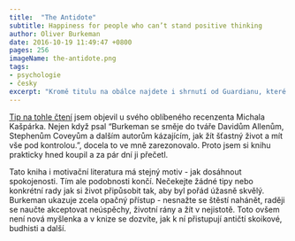 ```yaml
---
title:  "The Antidote"
subtitle: Happiness for people who can’t stand positive thinking
author: Oliver Burkeman
date: 2016-10-19 11:49:47 +0800
pages: 256
imageName: the-antidote.png
tags:
- psychologie
- česky
excerpt: "Kromě titulu na obálce najdete i shrnutí od Guardianu, které zní: <em>A bracing detox for the self-help junkie</em>, čili Osvěžující detox pro feťáky osobního rozvoje. Burkeman v knize tvrdí, že ke štěstí a spokojenosti vede jiná cesta, než v zběsilé honbě za lepší budoucností, neustálé vizualizaci úspěchů nebo dalších postupech, které hlásájí autoři self-help literatury. Pokud se totiž snažíte dosáhnout dokonalého výsledku, nejspíš se vám to nepovede a budete rozladění, přestože samotný výkon může být vynikající. Jako když hokejový tým vyhraje stříbro."
---
```

<a href="source">Tip na tohle čtení</a> jsem objevil u svého oblíbeného recenzenta Michala Kašpárka. Nejen když psal “Burkeman se směje do tváře Davidům Allenům, Stephenům Coveyům a dalším autorům kázajícím, jak žít šťastný život a mít vše pod kontrolou.”, docela to ve mně zarezonovalo. Proto jsem si knihu prakticky hned koupil a za pár dní ji přečetl.

Tato kniha i motivační literatura má stejný motiv - jak dosáhnout spokojenosti. Tím ale podobnosti končí. Nečekejte žádné tipy nebo konkrétní rady jak si život připůsobit tak, aby byl pořád úžasně skvělý. Burkeman ukazuje zcela opačný přístup - nesnažte se štěstí nahánět, raději se naučte akceptovat neúspěchy, životní rány a žít v nejistotě. Toto ovšem není nová myšlenka a v knize se dozvíte, jak k ní přistupují antičtí skoikové, budhisti a další.